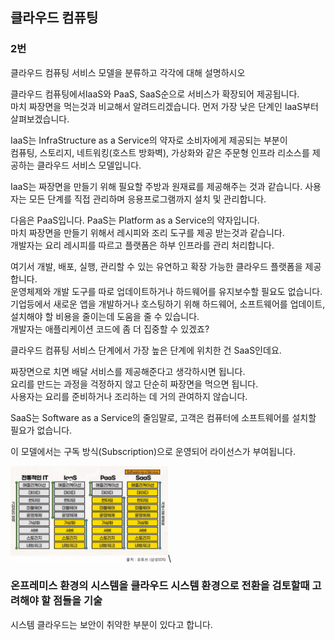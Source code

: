## 클라우드 컴퓨팅

### 2번
클라우드 컴퓨팅 서비스 모델을 분류하고 각각에 대해 설명하시오

클라우드 컴퓨팅에서IaaS와 PaaS, SaaS순으로 서비스가 확장되어 제공됩니다.\
마치 짜장면을 먹는것과 비교해서 알려드리겠습니다. 먼저 가장 낮은 단계인 IaaS부터 살펴보겠습니다.

IaaS는 InfraStructure as a Service의 약자로 소비자에게 제공되는 부분이 \
컴퓨팅, 스토리지, 네트워킹(호스트 방화벽), 가상화와 같은 주문형 인프라 리소스를 제공하는 클라우드 서비스 모델입니다.

IaaS는 짜장면을 만들기 위해 필요할 주방과 원재료를 제공해주는 것과 같습니다.
사용자는 모든 단계를 직접 관리하며 응용프로그램까지 설치 및 관리합니다.

다음은 PaaS입니다. PaaS는 Platform as a Service의 약자입니다.\
마치 짜장면을 만들기 위해서 레시피와 조리 도구를 제공 받는것과 같습니다.\
개발자는 요리 레시피를 따르고 플랫폼은 하부 인프라를 관리 처리합니다.

여기서 개발, 배포, 실행, 관리할 수 있는 유연하고 확장 가능한 클라우드 플랫폼을 제공합니다.\
운영체제와 개발 도구를 따로 업데이트하거나 하드웨어를 유지보수할 필요도 없습니다.\
기업등에서 새로운 앱을 개발하거나 호스팅하기 위해 하드웨어, 소프트웨어를 업데이트, 설치해야 할 비용을 줄이는데 도움을 줄 수 있습니다.\
개발자는 애플리케이션 코드에 좀 더 집중할 수 있겠죠?

클라우드 컴퓨팅 서비스 단계에서 가장 높은 단계에 위치한 건 SaaS인데요.

짜장면으로 치면 배달 서비스를 제공해준다고 생각하시면 됩니다.\
요리를 만드는 과정을 걱정하지 않고 단순히 짜장면을 먹으면 됩니다.\
사용자는 요리를 준비하거나 조리하는 데 거의 관여하지 않습니다.

SaaS는 Software as a Service의 줄임말로, 고객은 컴퓨터에 소프트웨어를 설치할 필요가 없습니다.

이 모델에서는 구독 방식(Subscription)으로 운영되어 라이선스가 부여됩니다.

<img src="../img/img_25.png" alt ="GCP" style="max-width:50%;">\

### 온프레미스 환경의 시스템을 클라우드 시스템 환경으로 전환을 검토할때 고려해야 할 점들을 기술

시스템 클라우드는 보안이 취약한 부분이 있다고 합니다.


